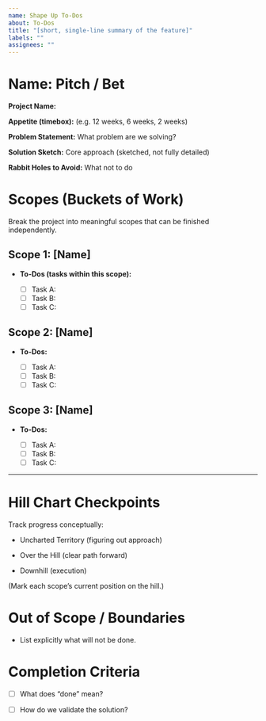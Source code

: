 ```yaml
---
name: Shape Up To-Dos
about: To-Dos
title: "[short, single-line summary of the feature]"
labels: ""
assignees: ""
---
```


# Name: Pitch / Bet

**Project Name:**

**Appetite (timebox):** (e.g. 12 weeks, 6 weeks, 2 weeks)

**Problem Statement:** What problem are we solving?

**Solution Sketch:** Core approach (sketched, not fully detailed)

**Rabbit Holes to Avoid:** What not to do

# Scopes (Buckets of Work)

Break the project into meaningful scopes that can be finished independently.

## Scope 1: [Name]

- **To-Dos (tasks within this scope):**

  - [ ] Task A:
  - [ ] Task B:
  - [ ] Task C:

## Scope 2: [Name]

- **To-Dos:**

  - [ ] Task A:
  - [ ] Task B:
  - [ ] Task C:

## Scope 3: [Name]

- **To-Dos:**

  - [ ] Task A:
  - [ ] Task B:
  - [ ] Task C:

---

# Hill Chart Checkpoints

Track progress conceptually:

- Uncharted Territory (figuring out approach)

- Over the Hill (clear path forward)

- Downhill (execution)

(Mark each scope’s current position on the hill.)

# Out of Scope / Boundaries

- List explicitly what will not be done.

# Completion Criteria

- [ ] What does “done” mean?

- [ ] How do we validate the solution?
